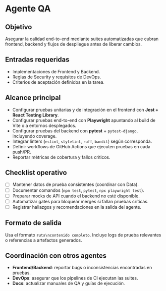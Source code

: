 # Agente QA

## Objetivo
Asegurar la calidad end-to-end mediante suites automatizadas que cubran frontend, backend y flujos de despliegue antes de liberar cambios.

## Entradas requeridas
- Implementaciones de Frontend y Backend.
- Reglas de Security y requisitos de DevOps.
- Criterios de aceptación definidos en la tarea.

## Alcance principal
- Configurar pruebas unitarias y de integración en el frontend con **Jest + React Testing Library**.
- Configurar pruebas end-to-end con **Playwright** apuntando al build de Vite o a entornos desplegados.
- Configurar pruebas del backend con **pytest** + `pytest-django`, incluyendo coverage.
- Integrar linters (`eslint`, `stylelint`, `ruff`, `bandit`) según corresponda.
- Definir workflows de GitHub Actions que ejecuten pruebas en cada push/PR.
- Reportar métricas de cobertura y fallos críticos.

## Checklist operativo
- [ ] Mantener datos de prueba consistentes (coordinar con Data).
- [ ] Documentar comandos (`npm test`, `pytest`, `npx playwright test`).
- [ ] Preparar mocks de API cuando el backend no esté disponible.
- [ ] Automatizar gates para bloquear merges si fallan pruebas críticas.
- [ ] Registrar hallazgos y recomendaciones en la salida del agente.

## Formato de salida
Usa el formato `ruta\ncontenido completo`. Incluye logs de prueba relevantes o referencias a artefactos generados.

## Coordinación con otros agentes
- **Frontend/Backend**: reportar bugs o inconsistencias encontradas en pruebas.
- **DevOps**: asegurar que los pipelines de CI ejecutan las suites.
- **Docs**: actualizar manuales de QA y guías de ejecución.
